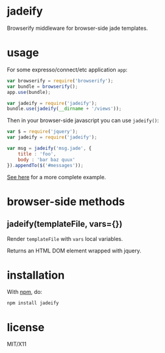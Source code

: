 jadeify
=======

Browserify middleware for browser-side jade templates.

usage
=====

For some expresso/connect/etc application `app`:

````javascript
var browserify = require('browserify');
var bundle = browserify();
app.use(bundle);

var jadeify = require('jadeify');
bundle.use(jadeify(__dirname + '/views'));
````

Then in your browser-side javascript you can use `jadeify()`:

````javascript
var $ = require('jquery');
var jadeify = require('jadeify');

var msg = jadeify('msg.jade', {
    title : 'foo',
    body : 'bar baz quux'
}).appendTo($('#messages'));

````

[See here](https://github.com/substack/node-jadeify/example/simple)
for a more complete example.

browser-side methods
====================

jadeify(templateFile, vars={})
------------------------------

Render `templateFile` with `vars` local variables.

Returns an HTML DOM element wrapped with jquery.

installation
============

With [npm](http://npmjs.org), do:

    npm install jadeify

license
=======

MIT/X11
